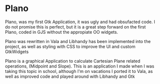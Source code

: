 # Plano

Plano, was my first Gtk Application, it was ugly and had obsufacted code. I do not promise this is perfect, but it is a great step forward on the first Plano, coded in GJS without the appropiate OO widgets.

Plano was rewritten in Vala and Libhandy has been implemented into the project, as well as styling with CSS to improve the UI and custom GtkWidgets

Plano is a graphical Application to calculate Cartesian Plane related operations, (Midpoint and Slope). This is an application I made when I was taking this topic in school, although I'm on vacations I ported it to Vala, as well as improved code and played around with Libhandy and Gtk
